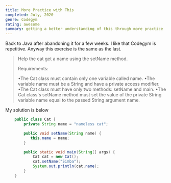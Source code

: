 ```yaml
---
title: More Practice with This
completed: July, 2020
genre: Codegym
rating: awesome
summary: getting a better understanding of this through more practice
---
```


Back to Java after abandoning it for a few weeks. I like that Codegym is repetitive. Anyway this exercise is the same as the last.

> Help the cat get a name using the setName method.
> 
> Requirements:
> 
> •The Cat class must contain only one variable called name.
> •The variable name must be a String and have a private access modifier.
> •The Cat class must have only two methods: setName and main.
> •The Cat class's setName method must set the value of the private String variable name equal to the passed String argument name.

My solution is below

```java
    public class Cat {
        private String name = "nameless cat";

        public void setName(String name) {
           this.name = name;
        }

        public static void main(String[] args) {
            Cat cat = new Cat();
            cat.setName("Simba");
            System.out.println(cat.name);
        }
    }
 ```   
